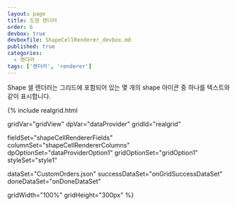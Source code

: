 ```yaml
---
layout: page
title: 도형 렌더러
order: 6
devbox: true
devboxfile: ShapeCellRenderer_devbox.md
published: true
categories:
  - 렌더러
tags: ['렌더러', 'renderer']
---
```


Shape 셀 렌더러는 그리드에 포함되어 있는 몇 개의 shape 아이콘 중 하나를 텍스트와 같이 표시합니다.

<script>
var onGridSuccessDataSet = function(data, textStatus, jqXHR) {
  dataProvider.setRows(data);
}
var onDoneDataSet = function() {
  gridView.setColumnProperty("OrderID", "renderer", {type:"shape"});

  gridView.setColumnProperty("OrderID", "styles", {
      figureBackground: "#ff008800",
      figureName: "ellipse",
      iconLocation: "right",
      paddingRight: 6
  });
}
</script>

{% include realgrid.html

  gridVar="gridView"
  dpVar="dataProvider"
  gridId="realgrid"

  fieldSet="shapeCellRendererFields"
  columnSet="shapeCellRendererColumns"
  dpOptionSet="dataProviderOption1"
  gridOptionSet="gridOption1"
  styleSet="style1"

  dataSet="CustomOrders.json"
  successDataSet="onGridSuccessDataSet"  
  doneDataSet="onDoneDataSet"

  gridWidth="100%"
  gridHeight="300px" %}